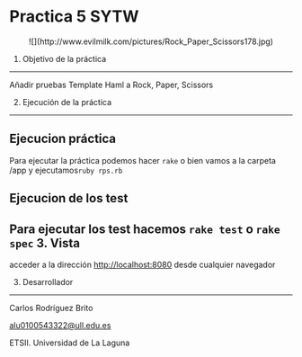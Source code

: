 **Practica 5 SYTW**
============================
<center>
![](http://www.evilmilk.com/pictures/Rock_Paper_Scissors178.jpg)
</center>

1. Objetivo de la práctica
--------------------------

Añadir pruebas Template Haml a Rock, Paper, Scissors

2. Ejecución de la práctica
---------------------------
## Ejecucion práctica
Para ejecutar la práctica podemos hacer `rake` o bien vamos a la carpeta /app y ejecutamos`ruby rps.rb`
## Ejecucion de los test 
Para ejecutar los test hacemos `rake test` o `rake spec`
3. Vista 
---------
acceder a la dirección [http://localhost:8080](http://localhost:8080) desde cualquier navegador



3. Desarrollador
----------------
Carlos Rodríguez Brito

alu0100543322@ull.edu.es

ETSII. Universidad de La Laguna


